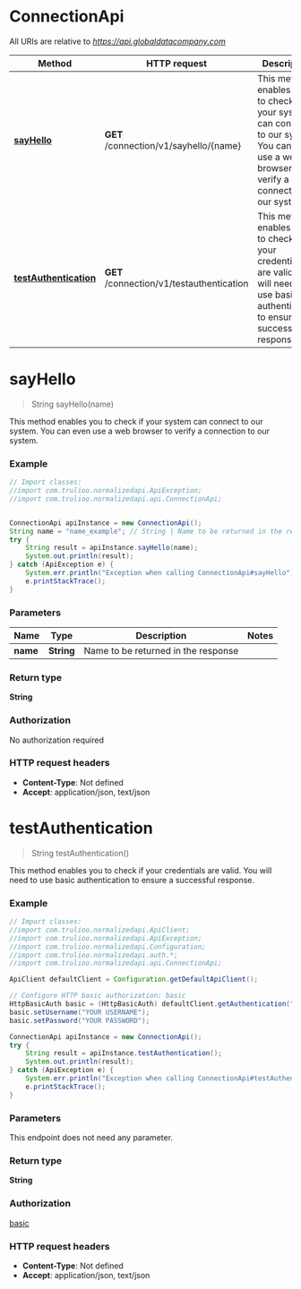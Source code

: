 # ConnectionApi

All URIs are relative to *https://api.globaldatacompany.com*

Method | HTTP request | Description
------------- | ------------- | -------------
[**sayHello**](ConnectionApi.md#sayHello) | **GET** /connection/v1/sayhello/{name} | This method enables you to check if your system can connect to our system. You can even use a web browser to verify a connection to our system.
[**testAuthentication**](ConnectionApi.md#testAuthentication) | **GET** /connection/v1/testauthentication | This method enables you to check if your credentials are valid. You will need to use basic authentication to ensure a successful response.


<a name="sayHello"></a>
# **sayHello**
> String sayHello(name)

This method enables you to check if your system can connect to our system. You can even use a web browser to verify a connection to our system.

### Example
```java
// Import classes:
//import com.trulioo.normalizedapi.ApiException;
//import com.trulioo.normalizedapi.api.ConnectionApi;


ConnectionApi apiInstance = new ConnectionApi();
String name = "name_example"; // String | Name to be returned in the response
try {
    String result = apiInstance.sayHello(name);
    System.out.println(result);
} catch (ApiException e) {
    System.err.println("Exception when calling ConnectionApi#sayHello");
    e.printStackTrace();
}
```

### Parameters

Name | Type | Description  | Notes
------------- | ------------- | ------------- | -------------
 **name** | **String**| Name to be returned in the response |

### Return type

**String**

### Authorization

No authorization required

### HTTP request headers

 - **Content-Type**: Not defined
 - **Accept**: application/json, text/json

<a name="testAuthentication"></a>
# **testAuthentication**
> String testAuthentication()

This method enables you to check if your credentials are valid. You will need to use basic authentication to ensure a successful response.

### Example
```java
// Import classes:
//import com.trulioo.normalizedapi.ApiClient;
//import com.trulioo.normalizedapi.ApiException;
//import com.trulioo.normalizedapi.Configuration;
//import com.trulioo.normalizedapi.auth.*;
//import com.trulioo.normalizedapi.api.ConnectionApi;

ApiClient defaultClient = Configuration.getDefaultApiClient();

// Configure HTTP basic authorization: basic
HttpBasicAuth basic = (HttpBasicAuth) defaultClient.getAuthentication("basic");
basic.setUsername("YOUR USERNAME");
basic.setPassword("YOUR PASSWORD");

ConnectionApi apiInstance = new ConnectionApi();
try {
    String result = apiInstance.testAuthentication();
    System.out.println(result);
} catch (ApiException e) {
    System.err.println("Exception when calling ConnectionApi#testAuthentication");
    e.printStackTrace();
}
```

### Parameters
This endpoint does not need any parameter.

### Return type

**String**

### Authorization

[basic](../README.md#basic)

### HTTP request headers

 - **Content-Type**: Not defined
 - **Accept**: application/json, text/json

